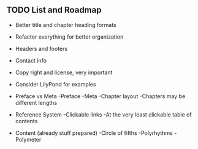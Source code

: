 ## TODO List and Roadmap

* Better title and chapter heading formats

* Refactor everything for better organization

* Headers and footers

* Contact info

* Copy right and license, very important

* Consider LilyPond for examples

* Preface vs Meta
    -Preface
    -Meta
        -Chapter layout
        -Chapters may be different lengths

* Reference System
    -Clickable links
    -At the very least clickable table of contents

* Content (already stuff prepared)
    -Circle of fifths
    -Polyrhythms
    -Polymeter